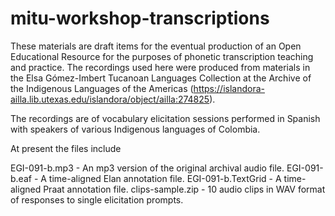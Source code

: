 # mitu-workshop-transcriptions

These materials are draft items for the eventual production of an Open Educational Resource for the purposes of phonetic transcription teaching and practice. The recordings used here were produced from materials in the Elsa Gómez-Imbert Tucanoan Languages Collection at the Archive of the Indigenous Languages of the Americas (https://islandora-ailla.lib.utexas.edu/islandora/object/ailla:274825). 

The recordings are of vocabulary elicitation sessions performed in Spanish with speakers of various Indigenous languages of Colombia.

At present the files include

EGI-091-b.mp3 - An mp3 version of the original archival audio file.
EGI-091-b.eaf - A time-aligned Elan annotation file.
EGI-091-b.TextGrid - A time-aligned Praat annotation file.
clips-sample.zip - 10 audio clips in WAV format of responses to single elicitation prompts.
